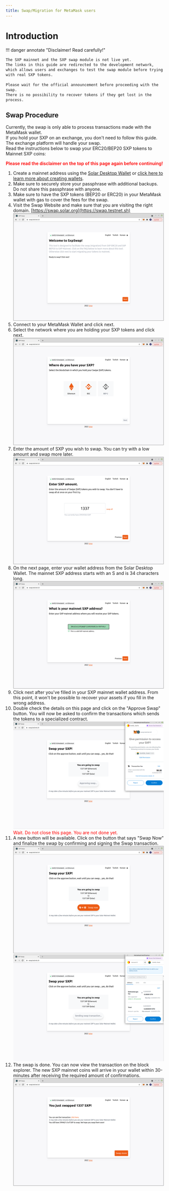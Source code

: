 ```yaml
---
title: Swap/Migration for MetaMask users
---
```


# Introduction

!!! danger annotate "Disclaimer! Read carefully!"

    The SXP mainnet and the SXP swap module is not live yet.
    The links in this guide are redirected to the development network, which allows users and exchanges to test the swap module before trying with real SXP tokens.
    
    Please wait for the official announcement before proceeding with the swap.
    There is no possibility to recover tokens if they get lost in the process.


## Swap Procedure

Currently, the swap is only able to process transactions made with the MetaMask wallet.<br />
If you hold your SXP on an exchange, you don't need to follow this guide. The exchange platform will handle your swap. <br />
Read the instructions below to swap your ERC20/BEP20 SXP tokens to Mainnet SXP coins:

<span style="color:red; font-weight:600;"> Please read the disclaimer on the top of this page again before continuing!</span>

1. Create a mainnet address using the [Solar Desktop Wallet](https://solar.org/desktop-wallet) or [click here to learn more about creating wallets](/desktop-wallet/user-guides/how-to-create-or-import-wallets/).
2. Make sure to securely store your passphrase with additional backups. Do not share this passphrase with anyone. 
3. Make sure to have the SXP tokens (BEP20 or ERC20) in your MetaMask wallet with gas to cover the fees for the swap.
4. Visit the Swap Website and make sure that you are visiting the right domain. [https://swap.solar.org](https://swap.testnet.sh)
![4](/sxpswap/assets/4.png)
5. Connect to your MetaMask Wallet and click next.
6. Select the network where you are holding your SXP tokens and click next.
![6](/sxpswap/assets/6.png)
7. Enter the amount of SXP you wish to swap. You can try with a low amount and swap more later.
![7](/sxpswap/assets/7.png)
8. On the next page, enter your wallet address from the Solar Desktop Wallet. The mainnet SXP address starts with an S and is 34 characters long. 
![8](/sxpswap/assets/8.png)
9. Click next after you've filled in your SXP mainnet wallet address. From this point, it won't be possible to recover your assets if you fill in the wrong address.
10. Double check the details on this page and click on the "Approve Swap" button. You will now be asked to confirm the transactions which sends the tokens to a specialized contract.
![10](/sxpswap/assets/10.png)
<span style="color:red">Wait. Do not close this page. You are not done yet. 
11. A new button will be available. Click on the button that says "Swap Now" and finalize the swap by confirming and signing the Swap transaction.
![11](/sxpswap/assets/11.png)
![11-2](/sxpswap/assets/11-2.png)
12. The swap is done. You can now view the transaction on the block explorer. The new SXP mainnet coins will arrive in your wallet within 30-minutes after receiving the required amount of confirmations.
![12](/sxpswap/assets/12.png)
